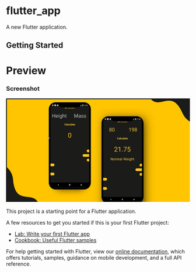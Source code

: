 # flutter_app

A new Flutter application.

## Getting Started


# Preview

### Screenshot

![Adminator admin dashboard template preview](https://raw.githubusercontent.com/ameerhamza006/BMI-Calculator-Flutter/main/Screenshot%20(412).png)


This project is a starting point for a Flutter application.

A few resources to get you started if this is your first Flutter project:

- [Lab: Write your first Flutter app](https://flutter.dev/docs/get-started/codelab)
- [Cookbook: Useful Flutter samples](https://flutter.dev/docs/cookbook)

For help getting started with Flutter, view our
[online documentation](https://flutter.dev/docs), which offers tutorials,
samples, guidance on mobile development, and a full API reference.
